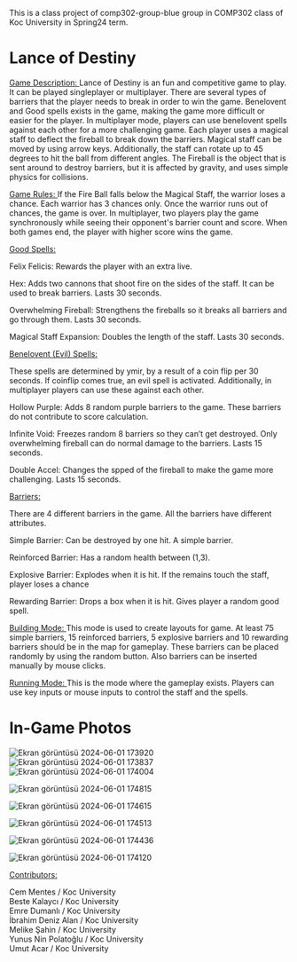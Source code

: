 This is a class project of comp302-group-blue group in COMP302 class of Koc University in Spring24 term.


# Lance of Destiny 


<ins> Game Description: </ins> 
Lance of Destiny is an fun and competitive game to play. 
It can be played singleplayer or multiplayer. There are several types of barriers 
that the player needs to break in order to win the game. Benelovent and Good spells exists
in the game, making the game more difficult or easier for the player.
In multiplayer mode, players can use benelovent spells against each other for a more 
challenging game.
Each player uses a magical staff to deflect the fireball to break down the barriers. Magical
staff can be moved by using arrow keys. Additionally, the staff can rotate up to 45 degrees 
to hit the ball from different angles. The Fireball is the object that is sent around to
destroy barriers, but it is affected by gravity, and uses simple physics for collisions. 


<ins> Game Rules: </ins> 
If the Fire Ball falls below the Magical Staff, the warrior loses a chance. Each
warrior has 3 chances only. Once the warrior runs out of chances, the game is over.
In multiplayer, two players play the game synchronously while seeing their opponent's
barrier count and score. When both games end, the player with higher score wins the game.


<ins> Good Spells: </ins> 

Felix Felicis: 
Rewards the player with an extra live. 

Hex:
Adds two cannons that shoot fire on the sides of the staff. It can be used
to break barriers. Lasts 30 seconds.

Overwhelming Fireball:
Strengthens the fireballs so it breaks all barriers and go through them.
Lasts 30 seconds.

Magical Staff Expansion:
Doubles the length of the staff. 
Lasts 30 seconds.

<ins> Benelovent (Evil) Spells: </ins> 

These spells are determined by ymir, by a result of a coin flip per 30 seconds.
If coinflip comes true, an evil spell is activated. Additionally, in multiplayer players 
can use these against each other. 

Hollow Purple:
Adds 8 random purple barriers to the game. These barriers do not contribute to score calculation.

Infinite Void:
Freezes random 8 barriers so they can’t get destroyed. Only overwhelming fireball can do normal
damage to the barriers. Lasts 15 seconds.

Double Accel:
Changes the spped of the fireball to make the game more challenging.
Lasts 15 seconds.

<ins> Barriers: </ins> 

There are 4 different barriers in the game. All the barriers have different attributes.

Simple Barrier:
Can be destroyed by one hit. A simple barrier.

Reinforced Barrier:
Has a random health between (1,3). 

Explosive Barrier:
Explodes when it is hit. If the remains touch the staff, player loses a chance

Rewarding Barrier:
Drops a box when it is hit. Gives player a random good spell.



<ins> Building Mode: </ins> 
This mode is used to create layouts for game. At least 75 simple barriers, 15 reinforced
barriers, 5 explosive barriers and 10 rewarding barriers should be in the map for gameplay.
These barriers can be placed randomly by using the random button. Also barriers can be inserted
manually by mouse clicks.

<ins> Running Mode: </ins> 
This is the mode where the gameplay exists. Players can use key inputs or mouse inputs
to control the staff and the spells. 

 

# In-Game Photos
![Ekran görüntüsü 2024-06-01 173920](https://github.com/KocUniversity/comp302-group-blue/assets/91802400/d331a43e-035f-4094-a551-4fd40c8842b2)
![Ekran görüntüsü 2024-06-01 173837](https://github.com/KocUniversity/comp302-group-blue/assets/91802400/6076483f-2471-4fab-80d0-bca7d7b443d2)
![Ekran görüntüsü 2024-06-01 174004](https://github.com/KocUniversity/comp302-group-blue/assets/91802400/d7d1631d-8691-4461-b203-04b62804677b)

![Ekran görüntüsü 2024-06-01 174815](https://github.com/KocUniversity/comp302-group-blue/assets/91802400/a924b477-af58-4fe9-83f2-58452d899083)

![Ekran görüntüsü 2024-06-01 174615](https://github.com/KocUniversity/comp302-group-blue/assets/91802400/24d097a9-93d8-4384-a70f-4512962903d8)

![Ekran görüntüsü 2024-06-01 174513](https://github.com/KocUniversity/comp302-group-blue/assets/91802400/eef4a64f-df50-4d16-a146-8d5a29fa8909)

![Ekran görüntüsü 2024-06-01 174436](https://github.com/KocUniversity/comp302-group-blue/assets/91802400/0728990a-351c-4a17-8ea9-206e5dd3b94e)

![Ekran görüntüsü 2024-06-01 174120](https://github.com/KocUniversity/comp302-group-blue/assets/91802400/015a9a66-c5c9-44c3-84d7-171952334c1b)


<ins>
Contributors: 
</ins> 


Cem Mentes / Koc University <br />
Beste Kalaycı / Koc University <br />
Emre Dumanlı / Koc University <br />
İbrahim Deniz Alan / Koc University <br />
Melike Şahin / Koc University <br />
Yunus Nin Polatoğlu / Koc University <br />
Umut Acar / Koc University <br />



